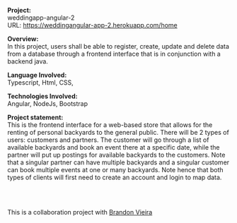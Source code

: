  


******Project:******  
weddingapp-angular-2 <br>
URL: https://weddingangular-app-2.herokuapp.com/home

  
******Overview:******  
In this project, users shall be able to register, create, update and delete data from a database through a frontend interface that is in conjunction with a backend java. 

******Language Involved:******  
Typescript, Html, CSS,

******Technologies Involved:******  
Angular, NodeJs, Bootstrap

******Project statement:******  
This is the frontend interface for a web-based store that allows for the renting of personal backyards to the general public. There will be 2 types of users: customers and partners. The customer will go through a list of available backyards and book an event there at a specific date, while the partner will put up postings for available backyards to the customers. Note that a singular partner can have multiple backyards and a singular customer can book multiple events at one or many backyards. Note hence that both types of clients will first need to create an account and login to map data.  
  
<br />
<br />

This is a collaboration project with [Brandon Vieira](https://github.com/BrandonVieira-C)
